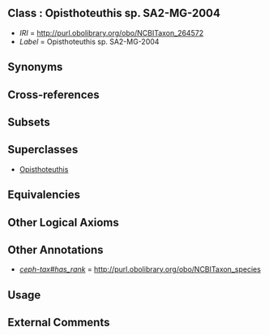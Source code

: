 
## Class : Opisthoteuthis sp. SA2-MG-2004

 * *IRI* = http://purl.obolibrary.org/obo/NCBITaxon_264572
 * *Label* = Opisthoteuthis sp. SA2-MG-2004

## Synonyms


## Cross-references


## Subsets


## Superclasses

 * [Opisthoteuthis](../../NCBITaxon/59/NCBITaxon_102659.md)

## Equivalencies


## Other Logical Axioms


## Other Annotations

 * *[ceph-tax#has_rank](../../ceph-tax#has/nk/ceph-tax#has_rank.md)* = http://purl.obolibrary.org/obo/NCBITaxon_species

## Usage


## External Comments

